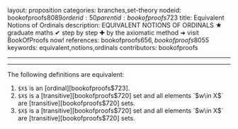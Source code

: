 layout: proposition
categories: branches,set-theory
nodeid: bookofproofs$8089
orderid: 50
parentid: bookofproofs$723
title: Equivalent Notions of Ordinals
description: EQUIVALENT NOTIONS OF ORDINALS &#9733; graduate maths &#10004; step by step &#10010; by the axiomatic method &#10140; visit BookOfProofs now!
references: bookofproofs$656,bookofproofs$8055
keywords: equivalent,notions,ordinals
contributors: bookofproofs

---


---

The following definitions are equivalent:

1. `$X$` is an [ordinal][bookofproofs$723].
1. `$X$` is a [transitive][bookofproofs$720] set and all elements `$w\in X$` are [transitive][bookofproofs$720] sets.
1. `$X$` is a [transitive][bookofproofs$720] set and all elements `$w\in X$` are [transitive][bookofproofs$720] sets.

